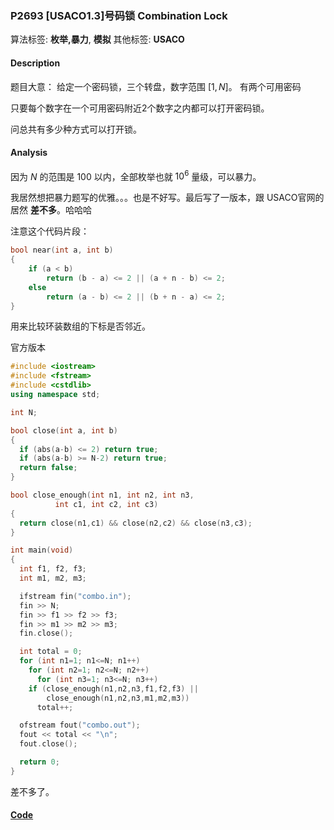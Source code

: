 
### P2693 [USACO1.3]号码锁 Combination Lock

算法标签: **枚举,暴力**, **模拟**
其他标签: **USACO**

#### Description

题目大意： 给定一个密码锁，三个转盘，数字范围 $[1, N]$。 有两个可用密码

只要每个数字在一个可用密码附近2个数字之内都可以打开密码锁。

问总共有多少种方式可以打开锁。

#### Analysis

因为 $N$ 的范围是 $100$ 以内，全部枚举也就 $10^6$ 量级，可以暴力。

我居然想把暴力题写的优雅。。。也是不好写。最后写了一版本，跟 USACO官网的居然 **差不多**。哈哈哈

注意这个代码片段：

```cpp
bool near(int a, int b)
{
    if (a < b)
        return (b - a) <= 2 || (a + n - b) <= 2;
    else
        return (a - b) <= 2 || (b + n - a) <= 2;
}
```
用来比较环装数组的下标是否邻近。


官方版本

```cpp
#include <iostream>
#include <fstream>
#include <cstdlib>
using namespace std;

int N;

bool close(int a, int b)
{
  if (abs(a-b) <= 2) return true;
  if (abs(a-b) >= N-2) return true;
  return false;
}

bool close_enough(int n1, int n2, int n3,
		  int c1, int c2, int c3)
{
  return close(n1,c1) && close(n2,c2) && close(n3,c3);
}

int main(void)
{
  int f1, f2, f3;
  int m1, m2, m3;

  ifstream fin("combo.in");
  fin >> N;
  fin >> f1 >> f2 >> f3;
  fin >> m1 >> m2 >> m3;
  fin.close();

  int total = 0;
  for (int n1=1; n1<=N; n1++)
    for (int n2=1; n2<=N; n2++)
      for (int n3=1; n3<=N; n3++)
	if (close_enough(n1,n2,n3,f1,f2,f3) ||
	    close_enough(n1,n2,n3,m1,m2,m3))
	  total++;

  ofstream fout("combo.out");
  fout << total << "\n";
  fout.close();

  return 0;
}
```

差不多了。



#### [Code](../../cpp/26/p2693.cpp)


